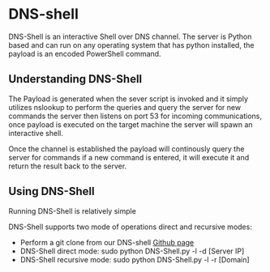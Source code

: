 <h1>DNS-shell</h1>


<p>DNS-Shell is an interactive Shell over DNS channel. The server is Python based and can run on any operating system that has python installed, the payload is an encoded PowerShell command.</p>




<h2>Understanding DNS-Shell</h2>
<p>The Payload is generated when the sever script is invoked and it simply utilizes nslookup to perform the queries and query the server for new commands the server then listens on port 53 for incoming communications, once payload is executed on the target machine the server will spawn an interactive shell.</p>
<p>Once the channel is established the payload will continously query the server for commands if a new command is entered, it will execute it and return the result back to the server.</p>


<h2>Using DNS-Shell</h2>
<p>Running DNS-Shell is relatively simple</p>
<p>DNS-Shell supports two mode of operations direct and recursive modes:
<ul>
<li>Perform a git clone from our DNS-shell <a href="https://github.com/RusPower/DNS-Shell">Github page</a></li>
<li>DNS-Shell direct mode: sudo python DNS-Shell.py -l -d [Server IP]</li>
<li>DNS-Shell recursive mode: sudo python DNS-Shell.py -l -r [Domain]</li>
</ul>
<p>

